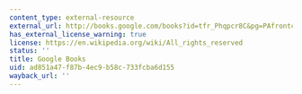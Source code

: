 ```yaml
---
content_type: external-resource
external_url: http://books.google.com/books?id=tfr_Phqpcr8C&pg=PAfrontcover
has_external_license_warning: true
license: https://en.wikipedia.org/wiki/All_rights_reserved
status: ''
title: Google Books
uid: ad851a47-f87b-4ec9-b58c-733fcba6d155
wayback_url: ''
---
```

